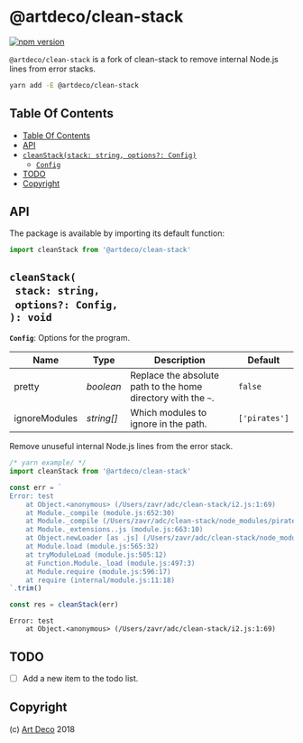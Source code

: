 # @artdeco/clean-stack

[![npm version](https://badge.fury.io/js/%40artdeco%2Fclean-stack.svg)](https://npmjs.org/package/@artdeco/clean-stack)

`@artdeco/clean-stack` is a fork of clean-stack to remove internal Node.js lines from error stacks.

```sh
yarn add -E @artdeco/clean-stack
```

## Table Of Contents

- [Table Of Contents](#table-of-contents)
- [API](#api)
- [`cleanStack(stack: string, options?: Config)`](#cleanstackstack-stringoptions-config-void)
  * [`Config`](#config)
- [TODO](#todo)
- [Copyright](#copyright)

## API

The package is available by importing its default function:

```js
import cleanStack from '@artdeco/clean-stack'
```

## `cleanStack(`<br/>&nbsp;&nbsp;`stack: string,`<br/>&nbsp;&nbsp;`options?: Config,`<br/>`): void`

__<a name="config">`Config`</a>__: Options for the program.

|     Name      |    Type    |                          Description                          |    Default    |
| ------------- | ---------- | ------------------------------------------------------------- | ------------- |
| pretty        | _boolean_  | Replace the absolute path to the home directory with the `~`. | `false`       |
| ignoreModules | _string[]_ | Which modules to ignore in the path.                          | `['pirates']` |

Remove unuseful internal Node.js lines from the error stack.

```js
/* yarn example/ */
import cleanStack from '@artdeco/clean-stack'

const err = `
Error: test
    at Object.<anonymous> (/Users/zavr/adc/clean-stack/i2.js:1:69)
    at Module._compile (module.js:652:30)
    at Module._compile (/Users/zavr/adc/clean-stack/node_modules/pirates/lib/index.js:83:24)
    at Module._extensions..js (module.js:663:10)
    at Object.newLoader [as .js] (/Users/zavr/adc/clean-stack/node_modules/pirates/lib/index.js:88:7)
    at Module.load (module.js:565:32)
    at tryModuleLoad (module.js:505:12)
    at Function.Module._load (module.js:497:3)
    at Module.require (module.js:596:17)
    at require (internal/module.js:11:18)
`.trim()

const res = cleanStack(err)
```

```
Error: test
    at Object.<anonymous> (/Users/zavr/adc/clean-stack/i2.js:1:69)
```

## TODO

- [ ] Add a new item to the todo list.

## Copyright

(c) [Art Deco][1] 2018

[1]: https://artdeco.bz
